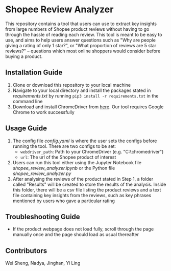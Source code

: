 # Shopee Review Analyzer
This repository contains a tool that users can use to extract key insights from large numbers of Shopee product reviews without having to go through the hassle of reading each review. This tool is meant to be easy to use, and aims to help users answer questions such as "Why are people giving a rating of only 1 star?", or "What proportion of reviews are 5 star reviews?" – questions which most online shoppers would consider before buying a product.

## Installation Guide
1. Clone or download this repository to your local machine
2. Navigate to your local directory and install the packages stated in *requirements.txt* by running `pip3 install -r requirements.txt` in the command line
3. Download and install ChromeDriver from [here](https://chromedriver.chromium.org/downloads). Our tool requires Google Chrome to work successfully

## Usage Guide
1. The config file *config.yaml* is where the user sets the configs before running the tool. There are two configs to be set:
    - `webdriver_path`: Path to your ChromeDriver (e.g. "C:\chromedriver")
    - `url`: The url of the Shopee product of interest
2. Users can run this tool either using the Jupyter Notebook file *shopee_review_analyzer.ipynb* or the Python file *shopee_review_analyzer.py*
3. After analysing the reviews of the product stated in Step 1, a folder called "Results" will be created to store the results of the analysis. Inside this folder, there will be a csv file listing the product reviews and a text file containing key insights from the reviews, such as key phrases mentioned by users who gave a particular rating

## Troubleshooting Guide
- If the product webpage does not load fully, scroll through the page manually once and the page should load as usual thereafter

## Contributors
Wei Sheng, Nadya, Jinghan, Yi Ling